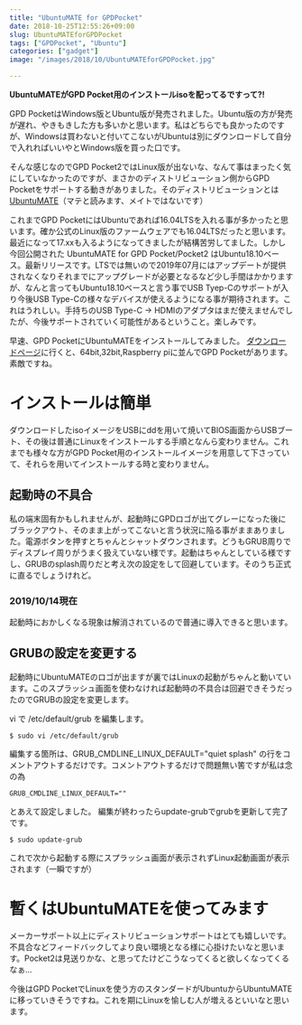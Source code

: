 ```yaml
---
title: "UbuntuMATE for GPDPocket"
date: 2018-10-25T12:55:26+09:00
slug: UbuntuMATEforGPDPocket
tags: ["GPDPocket", "Ubuntu"]
categories: ["gadget"]
image: "/images/2018/10/UbuntuMATEforGPDPocket.jpg"

---
```


**UbuntuMATEがGPD Pocket用のインストールisoを配ってるですって?!**

GPD PocketはWindows版とUbuntu版が発売されました。Ubuntu版の方が発売が遅れ、やきもきした方も多いかと思います。私はどちらでも良かったのですが、Windowsは買わないと付いてこないがUbuntuは別にダウンロードして自分で入れればいいやとWindows版を買った口です。

そんな感じなのでGPD Pocket2ではLinux版が出ないな、なんて事はまったく気にしていなかったのですが、まさかのディストリビューション側からGPD Pocketをサポートする動きがありました。そのディストリビューションとは[UbuntuMATE](https://ubuntu-mate.org/)（マテと読みます、メイトではないです）

これまでGPD PocketにはUbuntuであれば16.04LTSを入れる事が多かったと思います。確か公式のLinux版のファームウェアでも16.04LTSだったと思います。最近になって17.xxも入るようになってきましたが結構苦労してました。しかし今回公開された UbuntuMATE for GPD Pocket/Pocket2 はUbuntu18.10ベース。最新リリースです。LTSでは無いので2019年07月にはアップデートが提供されなくなりそれまでにアップグレードが必要となるなど少し手間はかかりますが、なんと言ってもUbuntu18.10ベースと言う事でUSB Tyep-Cのサポートが入り今後USB Type-Cの様々なデバイスが使えるようになる事が期待されます。これはうれしい。手持ちのUSB Type-C -> HDMIのアダプタはまだ使えませんでしたが、今後サポートされていく可能性があるということ。楽しみです。

早速、GPD PocketにUbuntuMATEをインストールしてみました。
[ダウンロードページ](https://ubuntu-mate.org/download/)に行くと、64bit,32bit,Raspberry piに並んでGPD Pocketがあります。素敵ですね。

# インストールは簡単

ダウンロードしたisoイメージをUSBにddを用いて焼いてBIOS画面からUSBブート、その後は普通にLinuxをインストールする手順となんら変わりません。これまでも様々な方がGPD Pocket用のインストールイメージを用意して下さっていて、それらを用いてインストールする時と変わりません。

## 起動時の不具合

私の端末固有かもしれませんが、起動時にGPDロゴが出てグレーになった後にブラックアウト、そのまま上がってこないと言う状況に陥る事がままありました。電源ボタンを押すとちゃんとシャットダウンされます。どうもGRUB周りでディスプレイ周りがうまく扱えていない様です。起動はちゃんとしている様ですし、GRUBのsplash周りだと考え次の設定をして回避しています。そのうち正式に直るでしょうけれど。

### 2019/10/14現在

起動時におかしくなる現象は解消されているので普通に導入できると思います。

## GRUBの設定を変更する

起動時にUbuntuMATEのロゴが出ますが裏ではLinuxの起動がちゃんと動いています。このスプラッシュ画面を使わなければ起動時の不具合は回避できそうだったのでGRUBの設定を変更します。

vi で /etc/default/grub を編集します。

```
$ sudo vi /etc/default/grub
```

編集する箇所は、GRUB_CMDLINE_LINUX_DEFAULT="quiet splash" の行をコメントアウトするだけです。コメントアウトするだけで問題無い筈ですが私は念の為

```
GRUB_CMDLINE_LINUX_DEFAULT=""
```

とあえて設定しました。
編集が終わったらupdate-grubでgrubを更新して完了です。

```
$ sudo update-grub
```

これで次から起動する際にスプラッシュ画面が表示されずLinux起動画面が表示されます（一瞬ですが）

# 暫くはUbuntuMATEを使ってみます

メーカーサポート以上にディストリビューションサポートはとても嬉しいです。不具合などフィードバックしてより良い環境となる様に心掛けたいなと思います。Pocket2は見送りかな、と思ってたけどこうなってくると欲しくなってくるなぁ...

今後はGPD PocketでLinuxを使う方のスタンダードがUbuntuからUbuntuMATEに移っていきそうですね。これを期にLinuxを愉しむ人が増えるといいなと思います。


